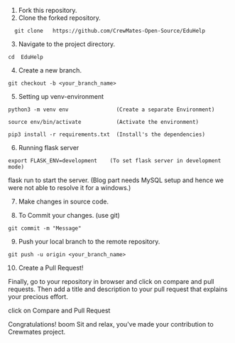 1. Fork this repository.
2. Clone the forked repository.
```
  git clone   https://github.com/CrewMates-Open-Source/EduHelp
```
3. Navigate to the project directory.
```
cd  EduHelp
```
4. Create a new branch.
```
git checkout -b <your_branch_name>
```
5. Setting up venv-environment

```
python3 -m venv env               (Create a separate Environment)

source env/bin/activate           (Activate the environment)

pip3 install -r requirements.txt  (Install's the dependencies)
```
6. Running flask server

````
export FLASK_ENV=development    (To set flask server in development mode)
````

 flask run to start the server.
(Blog part needs MySQL setup and hence we were not able to resolve it for a windows.)

7. Make changes in source code.

8. To Commit your changes. (use git)
```
git commit -m "Message"
```
9. Push your local branch to the remote repository.
```
git push -u origin <your_branch_name>
```
10. Create a Pull Request!

Finally, go to your repository in browser and click on compare and pull requests.
Then add a title and description to your pull request that explains your precious effort.

click on Compare and Pull Request


Congratulations! boom Sit and relax, you've made your contribution to Crewmates project.


